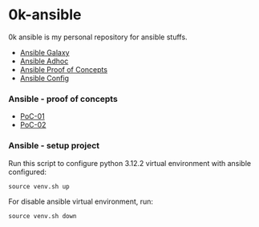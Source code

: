 # 0k-ansible
0k ansible is my personal repository for ansible stuffs.

<!-- TOC -->

- [Ansible Galaxy](https://github.com/lbrealdev/0k-ansible/blob/main/ansible-galaxy.md)
- [Ansible Adhoc](https://github.com/lbrealdev/0k-ansible/blob/main/ansible-adhoc.md)
- [Ansible Proof of Concepts](#ansible---proof-of-concepts)
- [Ansible Config](https://github.com/lbrealdev/0k-ansible/blob/main/ansible-config.md)

### Ansible - proof of concepts

- [PoC-01](https://github.com/lbrealdev/0k-ansible/tree/main/poc-01)
- [PoC-02](https://github.com/lbrealdev/0k-ansible/tree/main/poc-02)

### Ansible - setup project

Run this script to configure python 3.12.2 virtual environment with ansible configured:
```shell
source venv.sh up
```

For disable ansible virtual environment, run:
```shell
source venv.sh down
```
